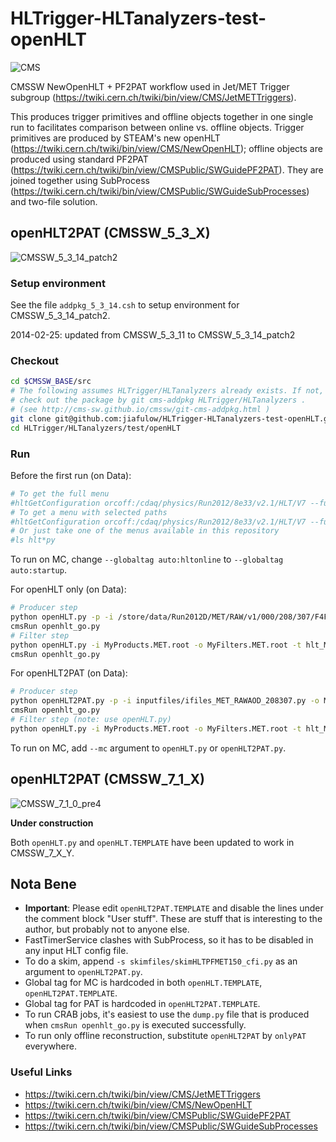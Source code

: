 HLTrigger-HLTanalyzers-test-openHLT
===================================

![CMS](http://jiafulow.github.io/VHbbAnalysis/css/CMS-BW-128x128.gif)

CMSSW NewOpenHLT + PF2PAT workflow used in Jet/MET Trigger subgroup (https://twiki.cern.ch/twiki/bin/view/CMS/JetMETTriggers).

This produces trigger primitives and offline objects together in one single run to facilitates comparison between online vs. offline objects. Trigger primitives are produced by STEAM's new openHLT (https://twiki.cern.ch/twiki/bin/view/CMS/NewOpenHLT); offline objects are produced using standard PF2PAT (https://twiki.cern.ch/twiki/bin/view/CMSPublic/SWGuidePF2PAT). They are joined together using SubProcess (https://twiki.cern.ch/twiki/bin/view/CMSPublic/SWGuideSubProcesses) and two-file solution.


openHLT2PAT (CMSSW_5_3_X)
-------------------------
![CMSSW_5_3_14_patch2](http://img.shields.io/badge/cmssw-v5.3.14--patch.2-blue.svg)

### Setup environment

See the file `addpkg_5_3_14.csh` to setup environment for CMSSW_5_3_14_patch2.

2014-02-25: updated from CMSSW_5_3_11 to CMSSW_5_3_14_patch2

### Checkout

```sh
cd $CMSSW_BASE/src
# The following assumes HLTrigger/HLTanalyzers already exists. If not,
# check out the package by git cms-addpkg HLTrigger/HLTanalyzers .
# (see http://cms-sw.github.io/cmssw/git-cms-addpkg.html )
git clone git@github.com:jiafulow/HLTrigger-HLTanalyzers-test-openHLT.git HLTrigger/HLTanalyzers/test/openHLT
cd HLTrigger/HLTanalyzers/test/openHLT
```

### Run

Before the first run (on Data):
```sh
# To get the full menu
#hltGetConfiguration orcoff:/cdaq/physics/Run2012/8e33/v2.1/HLT/V7 --full --offline --data --no-output --process TEST --globaltag auto:hltonline > hlt.py
# To get a menu with selected paths
#hltGetConfiguration orcoff:/cdaq/physics/Run2012/8e33/v2.1/HLT/V7 --full --offline --data --no-output --process TEST --globaltag auto:hltonline --path HLT_PFMET150_v7 > hlt_PFMET150.py
# Or just take one of the menus available in this repository
#ls hlt*py
```

To run on MC, change `--globaltag auto:hltonline` to `--globaltag auto:startup`.

For openHLT only (on Data):
```sh
# Producer step
python openHLT.py -p -i /store/data/Run2012D/MET/RAW/v1/000/208/307/F4F98F29-9E3A-E211-8A78-003048F1C420.root -o MyProducts.MET.root -t hlt_MET.py -n 1000
cmsRun openhlt_go.py
# Filter step
python openHLT.py -i MyProducts.MET.root -o MyFilters.MET.root -t hlt_MET.py -n 1000
cmsRun openhlt_go.py
```

For openHLT2PAT (on Data):
```sh
# Producer step
python openHLT2PAT.py -p -i inputfiles/ifiles_MET_RAWAOD_208307.py -o MyProducts.MET.root -t hlt_MET.py -n 1000
cmsRun openhlt_go.py
# Filter step (note: use openHLT.py)
python openHLT.py -i MyProducts.MET.root -o MyFilters.MET.root -t hlt_MET.py -n 1000
```

To run on MC, add `--mc` argument to `openHLT.py` or `openHLT2PAT.py`.


openHLT2PAT (CMSSW_7_1_X)
-------------------------
![CMSSW_7_1_0_pre4](http://img.shields.io/badge/cmssw-v7.1.0--pre.4-blue.svg)

**Under construction**

Both `openHLT.py` and `openHLT.TEMPLATE` have been updated to work in CMSSW_7_X_Y.


## Nota Bene

- **Important**: Please edit `openHLT2PAT.TEMPLATE` and disable the lines under the comment block "User stuff". These are stuff that is interesting to the author, but probably not to anyone else.
- FastTimerService clashes with SubProcess, so it has to be disabled in any input HLT config file.
- To do a skim, append `-s skimfiles/skimHLTPFMET150_cfi.py` as an argument to `openHLT2PAT.py`.
- Global tag for MC is hardcoded in both `openHLT.TEMPLATE`, `openHLT2PAT.TEMPLATE`.
- Global tag for PAT is hardcoded in `openHLT2PAT.TEMPLATE`.
- To run CRAB jobs, it's easiest to use the `dump.py` file that is produced when `cmsRun openhlt_go.py` is executed successfully.
- To run only offline reconstruction, substitute `openHLT2PAT` by `onlyPAT` everywhere.

### Useful Links

- https://twiki.cern.ch/twiki/bin/view/CMS/JetMETTriggers
- https://twiki.cern.ch/twiki/bin/view/CMS/NewOpenHLT
- https://twiki.cern.ch/twiki/bin/view/CMSPublic/SWGuidePF2PAT
- https://twiki.cern.ch/twiki/bin/view/CMSPublic/SWGuideSubProcesses

